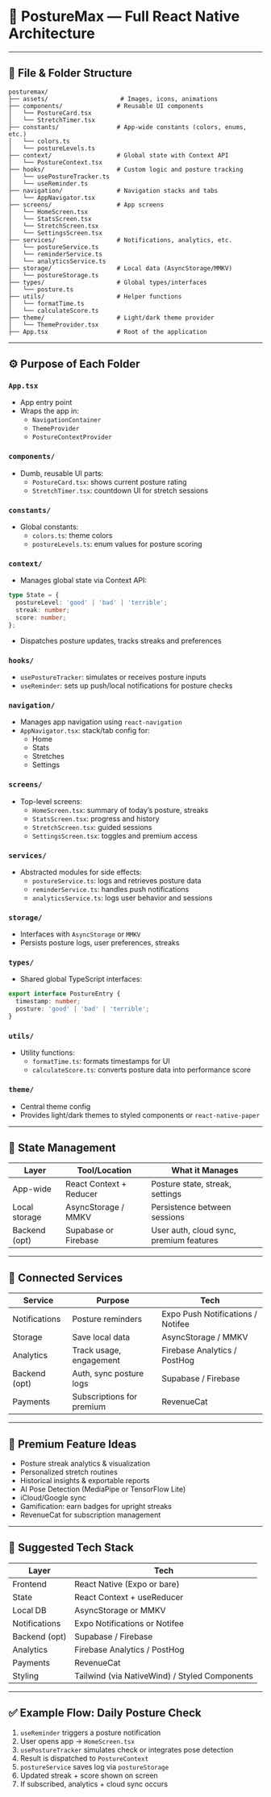 # 🧠 PostureMax — Full React Native Architecture

---

## 📁 File & Folder Structure

```
posturemax/
├── assets/                    # Images, icons, animations
├── components/               # Reusable UI components
│   └── PostureCard.tsx
│   └── StretchTimer.tsx
├── constants/                # App-wide constants (colors, enums, etc.)
│   └── colors.ts
│   └── postureLevels.ts
├── context/                  # Global state with Context API
│   └── PostureContext.tsx
├── hooks/                    # Custom logic and posture tracking
│   └── usePostureTracker.ts
│   └── useReminder.ts
├── navigation/               # Navigation stacks and tabs
│   └── AppNavigator.tsx
├── screens/                  # App screens
│   └── HomeScreen.tsx
│   └── StatsScreen.tsx
│   └── StretchScreen.tsx
│   └── SettingsScreen.tsx
├── services/                 # Notifications, analytics, etc.
│   └── postureService.ts
│   └── reminderService.ts
│   └── analyticsService.ts
├── storage/                  # Local data (AsyncStorage/MMKV)
│   └── postureStorage.ts
├── types/                    # Global types/interfaces
│   └── posture.ts
├── utils/                    # Helper functions
│   └── formatTime.ts
│   └── calculateScore.ts
├── theme/                    # Light/dark theme provider
│   └── ThemeProvider.tsx
├── App.tsx                   # Root of the application
```

---

## ⚙️ Purpose of Each Folder

### `App.tsx`
- App entry point
- Wraps the app in:
  - `NavigationContainer`
  - `ThemeProvider`
  - `PostureContextProvider`

### `components/`
- Dumb, reusable UI parts:
  - `PostureCard.tsx`: shows current posture rating
  - `StretchTimer.tsx`: countdown UI for stretch sessions

### `constants/`
- Global constants:
  - `colors.ts`: theme colors
  - `postureLevels.ts`: enum values for posture scoring

### `context/`
- Manages global state via Context API:

```ts
type State = {
  postureLevel: 'good' | 'bad' | 'terrible';
  streak: number;
  score: number;
};
```

- Dispatches posture updates, tracks streaks and preferences

### `hooks/`
- `usePostureTracker`: simulates or receives posture inputs
- `useReminder`: sets up push/local notifications for posture checks

### `navigation/`
- Manages app navigation using `react-navigation`
- `AppNavigator.tsx`: stack/tab config for:
  - Home
  - Stats
  - Stretches
  - Settings

### `screens/`
- Top-level screens:
  - `HomeScreen.tsx`: summary of today’s posture, streaks
  - `StatsScreen.tsx`: progress and history
  - `StretchScreen.tsx`: guided sessions
  - `SettingsScreen.tsx`: toggles and premium access

### `services/`
- Abstracted modules for side effects:
  - `postureService.ts`: logs and retrieves posture data
  - `reminderService.ts`: handles push notifications
  - `analyticsService.ts`: logs user behavior and sessions

### `storage/`
- Interfaces with `AsyncStorage` or `MMKV`
- Persists posture logs, user preferences, streaks

### `types/`
- Shared global TypeScript interfaces:

```ts
export interface PostureEntry {
  timestamp: number;
  posture: 'good' | 'bad' | 'terrible';
}
```

### `utils/`
- Utility functions:
  - `formatTime.ts`: formats timestamps for UI
  - `calculateScore.ts`: converts posture data into performance score

### `theme/`
- Central theme config
- Provides light/dark themes to styled components or `react-native-paper`

---

## 🧠 State Management

| Layer        | Tool/Location              | What it Manages                        |
|--------------|----------------------------|----------------------------------------|
| App-wide     | React Context + Reducer    | Posture state, streak, settings        |
| Local storage| AsyncStorage / MMKV        | Persistence between sessions           |
| Backend (opt)| Supabase or Firebase       | User auth, cloud sync, premium features|

---

## 🔗 Connected Services

| Service      | Purpose                      | Tech                                  |
|--------------|------------------------------|---------------------------------------|
| Notifications| Posture reminders            | Expo Push Notifications / Notifee     |
| Storage      | Save local data              | AsyncStorage / MMKV                   |
| Analytics    | Track usage, engagement      | Firebase Analytics / PostHog          |
| Backend (opt)| Auth, sync posture logs      | Supabase / Firebase                   |
| Payments     | Subscriptions for premium    | RevenueCat                            |

---

## 🧪 Premium Feature Ideas

- Posture streak analytics & visualization  
- Personalized stretch routines  
- Historical insights & exportable reports  
- AI Pose Detection (MediaPipe or TensorFlow Lite)  
- iCloud/Google sync  
- Gamification: earn badges for upright streaks  
- RevenueCat for subscription management  

---

## 🧱 Suggested Tech Stack

| Layer        | Tech                                |
|--------------|-------------------------------------|
| Frontend     | React Native (Expo or bare)         |
| State        | React Context + useReducer          |
| Local DB     | AsyncStorage or MMKV                |
| Notifications| Expo Notifications or Notifee       |
| Backend (opt)| Supabase / Firebase                 |
| Analytics    | Firebase Analytics / PostHog        |
| Payments     | RevenueCat                          |
| Styling      | Tailwind (via NativeWind) / Styled Components |

---

## ✅ Example Flow: Daily Posture Check

1. `useReminder` triggers a posture notification  
2. User opens app → `HomeScreen.tsx`  
3. `usePostureTracker` simulates check or integrates pose detection  
4. Result is dispatched to `PostureContext`  
5. `postureService` saves log via `postureStorage`  
6. Updated streak + score shown on screen  
7. If subscribed, analytics + cloud sync occurs
